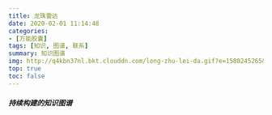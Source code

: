 ```yaml
---
title: 龙珠雷达
date: 2020-02-01 11:14:48
categories:
- [万能胶囊]
tags: [知识, 图谱, 联系]
summary: 知识图谱
img: http://q4kbn37nl.bkt.clouddn.com/long-zhu-lei-da.gif?e=1580245265&token=0QXSKIUWEaWqa_m3RP0dA04KO2cPXzgzVsWCBGHf:oneRra2rduP85ExzRj0Fvxkfd4Y
top: true
toc: false
---
```


##### 持续构建的知识图谱

<div id="graph" style="height: 520px;"></div>

<script type="text/javascript" src="/libs/echarts/echarts.min.js"></script>  <!-- 引入 ECharts 库 -->

<script type="text/javascript">
function loadData(callback) { // 数据加载方法
  $.when($.get('/data/knowledge-base/nodes.json'), $.get('/data/knowledge-base/lines.json')).done(function(nodesResponse, linesResponse) {
    callback({ nodes: nodesResponse[0], lines: linesResponse[0] });
  });
}

var ACTIVE_COLOR = '#E88C30'; // '#E88C30'

var MIN_NODE_SIZE = 10, // 节点大小下限
    MAX_NODE_SIZE = 50, // 节点大小上限
    NODE_SIZE_INCREASE_STEP = 2; // 节点大小增长步长

function getNodeSize(value) { // 计算节点大小
  return Math.min(MIN_NODE_SIZE + (value - 1) * NODE_SIZE_INCREASE_STEP, MAX_NODE_SIZE);
}

var MIN_OPACITYR = 0.3, // 透明度下限
    MAX_OPACITY = 0.96, // 透明度上限
    MAX_OPACITY_VALUE = 7, // 大于等于该值能达到透明度上限
    OPACITY_INDEX = 2; // 透明度指数，该值越大，透明的节点越多

function getNodeOpacity(value) { // 计算节点透明度
  return Math.min(MIN_OPACITYR + Math.pow(value / MAX_OPACITY_VALUE, OPACITY_INDEX) * (1 - MIN_OPACITYR), MAX_OPACITY);
}

$(function() {
  var myChart = echarts.init(document.getElementById('graph'));

  myChart.showLoading();

  loadData(function(response) {
    var nodes = response.nodes || [], // 节点信息
        lines = response.lines || []; // 连线信息

    // 生成分类信息
    var categories = nodes.filter(function(item, index) { // 过滤重复的分类
      for (var i = 0; i < index; i++) if (item.category === nodes.category) return false; // 前面出现过相同的名称
      return true;
    }).map(function(item) {
      return { name: item.category };
    });
    categories.sort(function(a, b) { // 按名称排序
      return a.name.localeCompare(b.name);
    });
    categories.push({ name: '其它' }); // 无分类的节点被归类为“其它”

    // 生成图例信息
    var legends = categories.map(function(item) {
      return item.name;
    });

    // 生成节点信息
    var data = nodes.filter(function(item, index) { // 过滤名称重复的节点
      for (var i = 0; i < index; i++) if (item.name === nodes[i].name) return false; // 前面出现过相同的名称
      return true;
    }).map(function(item) {
      var name = item.name;

      var value = 0; // 节点的数值
      lines.forEach(function(line) { // 节点的出度、入度之和
        if (name === line.subject || name === line.object) value++;
      });
      if (value === 0) value = 1; // 至少是 1

      var categoryIndex = legends.length - 1; // 分类下标，默认最大值，对应“其它”
      for (var i = 0; i < legends.length; i++) {
        if (item.category === legends[i]) {
          categoryIndex = i;
          break;
        }
      }

      return {
        name: name, // 节点名称
        value: value, // 节点数值
        category: categoryIndex, // 节点分类
        symbolSize: getNodeSize(value), // 节点大小
        itemStyle: { // 图形样式
          opacity: getNodeOpacity(value) // 透明度
        },
        label: { // 标签
          show: value >= 1 // 数值足够大时展示
        },
        link: item.link, // 链接，点击事件时获取
        date: item.date
      };
    });

    // 生成连线信息
    links = lines.map(function(item) {
      return {
        source: item.subject,
        target: item.object,
        value: item.predicate,
        lineStyle: {
          color: item.link ? ACTIVE_COLOR : null
        },
        link: item.link,
        date: item.date
      };
    });

    myChart.setOption({
      legend: {
        type: 'scroll',
        left: 0,
        orient: 'vertical',
        data: legends
      },
      tooltip: {
        formatter: function(params) {
          var str = '';
          if (params.dataType === 'node') {
            str = params.data.name + '<br/>关联 ' + params.data.value + ' 个节点';
          } else if (params.dataType === 'edge') {
            str = params.data.source + ' ' + params.data.value + ' ' + params.data.target;
          }
          if (params.data.link) {
            if (str.length > 0) str += '<br/>';
            str += '点击查看详情';
          }
          return str;
        }
      },
      series: [{
        type: 'graph',
        layout: 'force',
        force: {
          edgeLength: 30,
          repulsion: 50,
          gravity: 0.5
        },
        roam: true,
        draggable: true,
        focusNodeAdjacency: true,
        // edgeSymbol: ['none', 'arrow'],
        itemStyle: { // 图形样式
          borderColor: '#fff',
          borderWidth: 1,
          shadowBlur: 10,
          shadowColor: 'rgba(0, 0, 0, 0.3)'
        },
        label: { // 图形上的文本标签
          position: 'right',
          formatter: '{b}'
        },
        edgeLabel: { // 关系边上的文本标签
          formatter: '{c}'
        },
        emphasis: {
          lineStyle: {
            width: 4
          }
        },
        categories: categories,
        data: data,
        links: links,
        animation: false
      }]
    });

    myChart.hideLoading();

    myChart.on('click', function(event) { // 绑定点击事件，打开新的标签页跳转至节点 link 指向的地址
      var data = event.data || {};
      var link = data.link;
      if (link) {
        window.open(link, '\_blank');
      }
    });
  });

  // 页面自动滚动至合适位置
  $('html, body').animate({
    scrollTop: 250
  }, 2000);
});
</script>
